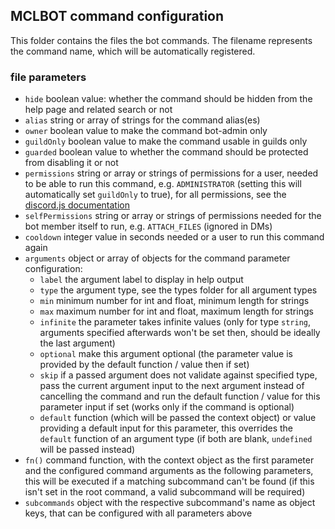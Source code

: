 ## MCLBOT command configuration

This folder contains the files the bot commands. The filename represents the command name, which will be automatically registered.

### file parameters

- `hide` boolean value: whether the command should be hidden from the help page and related search or not
- `alias` string or array of strings for the command alias(es)
- `owner` boolean value to make the command bot-admin only
- `guildOnly` boolean value to make the command usable in guilds only
- `guarded` boolean value to whether the command should be protected from disabling it or not
- `permissions` string or array or strings of permissions for a user, needed to be able to run this command, e.g. `ADMINISTRATOR` (setting this will automatically set `guildOnly` to true), for all permissions, see the [discord.js documentation](https://discord.js.org/#/docs/main/stable/class/Permissions?scrollTo=s-FLAGS)
- `selfPermissions` string or array or strings of permissions needed for the bot member itself to run, e.g. `ATTACH_FILES` (ignored in DMs)
- `cooldown` integer value in seconds needed or a user to run this command again
- `arguments` object or array of objects for the command parameter configuration:
  - `label` the argument label to display in help output
  - `type` the argument type, see the types folder for all argument types
  - `min` minimum number for int and float, minimum length for strings
  - `max` maximum number for int and float, maximum length for strings
  - `infinite` the parameter takes infinite values (only for type `string`, arguments specified afterwards won't be set then, should be ideally the last argument)
  - `optional` make this argument optional (the parameter value is provided by the default function / value then if set)
  - `skip` if a passed argument does not validate against specified type, pass the current argument input to the next argument instead of cancelling the command and run the default function / value for this parameter input if set (works only if the command is optional)
  - `default` function (which will be passed the context object) or value providing a default input for this parameter, this overrides the `default` function of an argument type (if both are blank, `undefined` will be passed instead)
- `fn()` command function, with the context object as the first parameter and the configured command arguments as the following parameters, this will be executed if a matching subcommand can't be found (if this isn't set in the root command, a valid subcommand will be required)
- `subcommands` object with the respective subcommand's name as object keys, that can be configured with all parameters above
